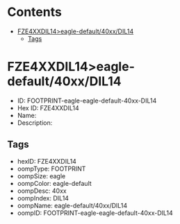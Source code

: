 



Contents
========

* [FZE4XXDIL14>eagle-default/40xx/DIL14](#fze4xxdil14eagle-default40xxdil14)
	* [Tags](#tags)

# FZE4XXDIL14>eagle-default/40xx/DIL14

- ID: FOOTPRINT-eagle-eagle-default-40xx-DIL14
- Hex ID: FZE4XXDIL14
- Name: 
- Description: 

## Tags

- hexID: FZE4XXDIL14
- oompType: FOOTPRINT
- oompSize: eagle
- oompColor: eagle-default
- oompDesc: 40xx
- oompIndex: DIL14
- oompName: eagle-default/40xx/DIL14
- oompID: FOOTPRINT-eagle-eagle-default-40xx-DIL14
